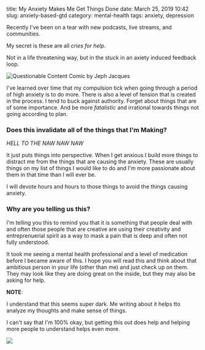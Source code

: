 title: My Anxiety Makes Me Get Things Done
date: March 25, 2019 10:42
slug: anxiety-based-gtd
category: mental-health
tags: anxiety, depression

Recently I've been on a tear with new podcasts, live streams, and communities.

My secret is these are all _cries for help_. 

Not in a life threatening way, but in the stuck in an axiety induced feedback loop. 

![Questionable Content Comic by Jeph Jacques](https://questionablecontent.net/comics/3953.png)

I've learned over time that my compulsion tick when going through a period of high anxiety is to do more. There is also a level of tension that is created in the process. I tend to buck against authority. Forget about things that are of some importance. And be more _fatalistic_ and irrational towards things not going according to plan. 

### Does this invalidate all of the things that I'm Making?
*HELL TO THE NAW NAW NAW*

It just puts things into perspective. When I get anxious I build more things to distract me from the things that are causing the anxiety. These are usually things on my list of things I would like to do and I'm more passionate about them in that time than I will ever be. 

I will devote hours and hours to those things to avoid the things causing anxiety.

### Why are you telling us this?
I'm telling you this to remind you that it is something that people deal with and often those people that are creative are using their creativity and entreprenuerial spirit as a way to mask a pain that is deep and often not fully understood. 

It took me seeing a mental health professional and a level of medication before I became aware of this. I hope you will read this and think about that ambitious person in your life (other than me) and just check up on them. They may look like they are doing great on the inside, but they may also be asking for help. 

**NOTE**:

I understand that this seems super dark. Me writing about it helps tto analyze my thoughts and make sense of things.

I can't say that I'm 100% okay, but getting this out does help and helping more people to understand helps even more. 

![](https://media2.giphy.com/media/5ArJanyCfxgiY/giphy.gif)
